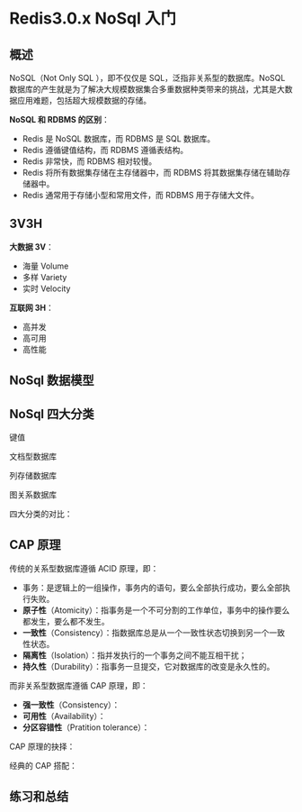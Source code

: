 # Redis3.0.x NoSql 入门

## 概述

NoSQL（Not Only SQL ），即不仅仅是 SQL，泛指非关系型的数据库。NoSQL 数据库的产生就是为了解决大规模数据集合多重数据种类带来的挑战，尤其是大数据应用难题，包括超大规模数据的存储。

**NoSQL 和 RDBMS 的区别**：

* Redis 是 NoSQL 数据库，而 RDBMS 是 SQL 数据库。
* Redis 遵循键值结构，而 RDBMS 遵循表结构。
* Redis 非常快，而 RDBMS 相对较慢。
* Redis 将所有数据集存储在主存储器中，而 RDBMS 将其数据集存储在辅助存储器中。
* Redis 通常用于存储小型和常用文件，而 RDBMS 用于存储大文件。

## 3V3H

**大数据 3V**：

* 海量 Volume
* 多样 Variety
* 实时 Velocity

**互联网 3H**：

* 高并发
* 高可用
* 高性能

## NoSql 数据模型

## NoSql 四大分类

键值

文档型数据库

列存储数据库

图关系数据库

四大分类的对比：

## CAP 原理

传统的关系型数据库遵循 ACID 原理，即：

* 事务：是逻辑上的一组操作，事务内的语句，要么全部执行成功，要么全部执行失败。
* **原子性**（Atomicity）：指事务是一个不可分割的工作单位，事务中的操作要么都发生，要么都不发生。
* **一致性**（Consistency）：指数据库总是从一个一致性状态切换到另一个一致性状态。
* **隔离性**（Isolation）：指并发执行的一个事务之间不能互相干扰；
* **持久性**（Durability）：指事务一旦提交，它对数据库的改变是永久性的。

而非关系型数据库遵循 CAP 原理，即：

* **强一致性**（Consistency）：
* **可用性**（Availability）：
* **分区容错性**（Pratition tolerance）：

CAP 原理的抉择：

经典的 CAP 搭配：

## 练习和总结
